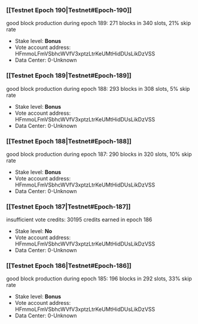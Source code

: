 ### [[Testnet Epoch 190|Testnet#Epoch-190]]
good block production during epoch 189: 271 blocks in 340 slots, 21% skip rate
* Stake level: **Bonus** 
* Vote account address: HFmmoLFmVSbhcWVfV3xptzLtrKeUMtHidDUsLikDzVSS
* Data Center: 0-Unknown
### [[Testnet Epoch 189|Testnet#Epoch-189]]
good block production during epoch 188: 293 blocks in 308 slots, 5% skip rate
* Stake level: **Bonus** 
* Vote account address: HFmmoLFmVSbhcWVfV3xptzLtrKeUMtHidDUsLikDzVSS
* Data Center: 0-Unknown
### [[Testnet Epoch 188|Testnet#Epoch-188]]
good block production during epoch 187: 290 blocks in 320 slots, 10% skip rate
* Stake level: **Bonus** 
* Vote account address: HFmmoLFmVSbhcWVfV3xptzLtrKeUMtHidDUsLikDzVSS
* Data Center: 0-Unknown
### [[Testnet Epoch 187|Testnet#Epoch-187]]
insufficient vote credits: 30195 credits earned in epoch 186
* Stake level: **No** 
* Vote account address: HFmmoLFmVSbhcWVfV3xptzLtrKeUMtHidDUsLikDzVSS
* Data Center: 0-Unknown
### [[Testnet Epoch 186|Testnet#Epoch-186]]
good block production during epoch 185: 196 blocks in 292 slots, 33% skip rate
* Stake level: **Bonus** 
* Vote account address: HFmmoLFmVSbhcWVfV3xptzLtrKeUMtHidDUsLikDzVSS
* Data Center: 0-Unknown